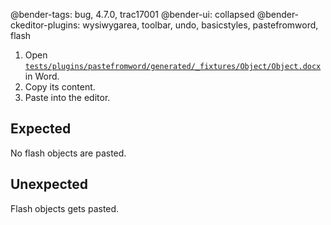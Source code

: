 @bender-tags: bug, 4.7.0, trac17001
@bender-ui: collapsed
@bender-ckeditor-plugins: wysiwygarea, toolbar, undo, basicstyles, pastefromword, flash

1. Open [`tests/plugins/pastefromword/generated/_fixtures/Object/Object.docx`](https://github.com/ckeditor/ckeditor-dev/blob/major/tests/plugins/pastefromword/generated/_fixtures/Object/Object.docx) in Word.
1. Copy its content.
1. Paste into the editor.

## Expected

No flash objects are pasted.

## Unexpected

Flash objects gets pasted.
